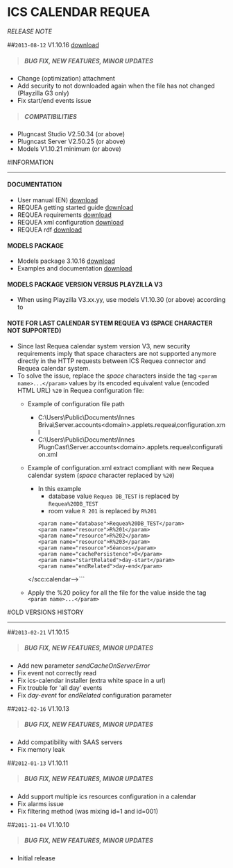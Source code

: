 # ICS CALENDAR REQUEA
*RELEASE NOTE*

##`2013-08-12` V1.10.16 [download](https://github.com/innes-labs/archives/downloads/applets/pcs-wa-requea-V1.10.17/ics-calendar-V1.10.16/ics-calendar-V1.10.16.saz)
>##### **BUG FIX, NEW FEATURES, MINOR UPDATES**
- Change (optimization) attachment
- Add security to not downloaded again when the file has not changed (Playzilla G3 only)
- Fix start/end events issue
>##### **COMPATIBILITIES**
- Plugncast Studio V2.50.34 (or above)
- Plugncast Server V2.50.25 (or above)
- Models V1.10.21 minimum (or above)

#INFORMATION
***********************************************************************

#### **DOCUMENTATION**
- User manual (EN) [download](https://github.com/innes-labs/archives/downloads/applets/pcs-wa-requea-V1.10.17/ics-calendar-V1.10.16/ics-calendar-user-manual-002A_en.pdf)
- REQUEA getting started guide [download](https://github.com/innes-labs/archives/downloads/applets/pcs-wa-requea-V1.10.17/PCS.WA.REQUEA-getting-started-guide.txt)
- REQUEA requirements [download](https://github.com/innes-labs/archives/downloads/applets/pcs-wa-requea-V1.10.17/requea-configuration/REQUEA-ics-calendars-specifications.pdf)
- REQUEA xml configuration [download](https://github.com/innes-labs/archives/downloads/applets/pcs-wa-requea-V1.10.17/requea-configuration/configuration-files-examples/configuration.xml)
- REQUEA rdf [download](https://github.com/innes-labs/archives/downloads/applets/pcs-wa-requea-V1.10.17/requea-configuration/configuration-files-examples/rooms.rdf)
#### **MODELS PACKAGE**
- Models package 3.10.16 [download](https://github.com/innes-labs/archives/downloads/applets/pcs-wa-requea-V1.10.17/models-V3.10.16/models-V3.10.16.zip)
- Examples and documentation [download](https://github.com/innes-labs/archives/downloads/applets/pcs-wa-requea-V1.10.17/models-V3.10.16/examples-and-documentation.zip)
#### **MODELS PACKAGE VERSION VERSUS PLAYZILLA V3**
- When using Playzilla V3.xx.yy, use models V1.10.30 (or above) according to

#### **NOTE FOR LAST CALENDAR SYTEM REQUEA V3 (SPACE CHARACTER NOT SUPPORTED)**
- Since last Requea calendar system version V3, new security requirements imply that space characters are not supported anymore directly in the HTTP requests between ICS Requea connector and Requea calendar system.
- To solve the issue, replace the *space* characters inside the tag ```<param name>...</param>``` values by its encoded equivalent value (encoded HTML URL) ```%20``` in Requea configuration file:
	- Example of configuration file path
		- C:\Users\Public\Documents\Innes Briva\Server\.accounts\<domain>\.applets\.requea\configuration.xml
		- C:\Users\Public\Documents\Innes PlugnCast\Server\.accounts\<domain>\.applets\.requea\configuration.xml
	- Example of configuration.xml extract compliant with new Requea calendar system (*space* character replaced by ```%20```)
		- In this example
			- database value ```Requea DB_TEST``` is replaced by ```Requea%20DB_TEST```
			- room value ```R 201``` is replaced by ```R%201```
			```<!--scc:calendar id="all_rooms" server="url(#serverId)">
			<param name="database">Requea%20DB_TEST</param>
			<param name="resource">R%201</param>
			<param name="resource">R%202</param>
			<param name="resource">R%203</param>
			<param name="resource">Séances</param>
			<param name="cachePersistence">0</param>
			<param name="startRelated">day-start</param>
			<param name="endRelated">day-end</param>
		</scc:calendar-->```

 	- Apply the %20 policy for all the file for the value inside the tag ```<param name>...</param>```

#OLD VERSIONS HISTORY
*********************************************************************************************************

##`2013-02-21` V1.10.15
>##### **BUG FIX, NEW FEATURES, MINOR UPDATES**
- Add new parameter *sendCacheOnServerError*
- Fix event not correctly read
- Fix ics-calendar installer (extra white space in a url)
- Fix trouble for 'all day' events
- Fix *day-event* for *endRelated* configuration parameter

##`2012-02-16` V1.10.13
>##### **BUG FIX, NEW FEATURES, MINOR UPDATES**
- Add compatibility with SAAS servers
- Fix memory leak

##`2012-01-13` V1.10.11
>##### **BUG FIX, NEW FEATURES, MINOR UPDATES**
- Add support multiple ics resources configuration in a calendar
- Fix alarms issue
- Fix filtering method (was mixing id=1 and id=001)

##`2011-11-04` V1.10.10
>##### **BUG FIX, NEW FEATURES, MINOR UPDATES**
- Initial release
